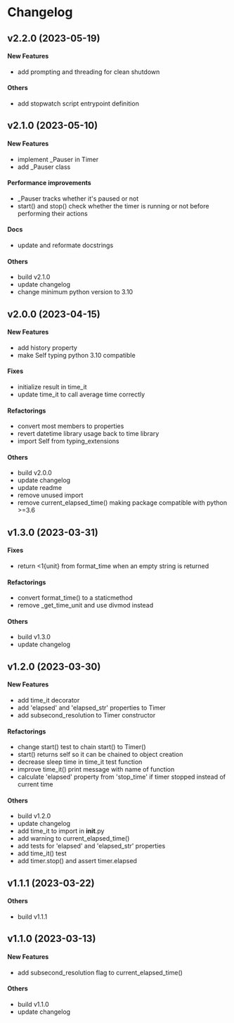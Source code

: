 # Changelog

## v2.2.0 (2023-05-19)

#### New Features

* add prompting and threading for clean shutdown
#### Others

* add stopwatch script entrypoint definition


## v2.1.0 (2023-05-10)

#### New Features

* implement _Pauser in Timer
* add _Pauser class
#### Performance improvements

* _Pauser tracks whether it's paused or not
* start() and stop() check whether the timer is running or not before performing their actions
#### Docs

* update and reformate docstrings
#### Others

* build v2.1.0
* update changelog
* change minimum python version to 3.10


## v2.0.0 (2023-04-15)

#### New Features

* add history property
* make Self typing python 3.10 compatible
#### Fixes

* initialize result in time_it
* update time_it to call average time correctly
#### Refactorings

* convert most members to properties
* revert datetime library usage back to time library
* import Self from typing_extensions
#### Others

* build v2.0.0
* update changelog
* update readme
* remove unused import
* remove current_elapsed_time() making package compatible with python >=3.6


## v1.3.0 (2023-03-31)

#### Fixes

* return <1{unit} from format_time when an empty string is returned
#### Refactorings

* convert format_time() to a staticmethod
* remove _get_time_unit and use divmod instead
#### Others

* build v1.3.0
* update changelog


## v1.2.0 (2023-03-30)

#### New Features

* add time_it decorator
* add 'elapsed' and 'elapsed_str' properties to Timer
* add subsecond_resolution to Timer constructor
#### Refactorings

* change start() test to chain start() to Timer()
* start() returns self so it can be chained to object creation
* decrease sleep time in time_it test function
* improve time_it() print message with name of function
* calculate 'elapsed' property from 'stop_time' if timer stopped instead of current time
#### Others

* build v1.2.0
* update changelog
* add time_it to import in __init__.py
* add warning to current_elapsed_time()
* add tests for 'elapsed' and 'elapsed_str' properties
* add time_it() test
* add timer.stop() and assert timer.elapsed


## v1.1.1 (2023-03-22)

#### Others

* build v1.1.1


## v1.1.0 (2023-03-13)

#### New Features

* add subsecond_resolution flag to current_elapsed_time()
#### Others

* build v1.1.0
* update changelog